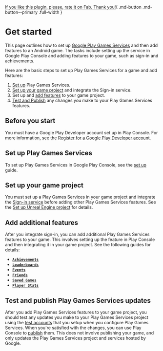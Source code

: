 [If you like this plugin, please, rate it on Fab. Thank you!](https://fab.com/s/b1cdf3b0e8c8){ .md-button .md-button--primary .full-width }

# Get started

This page outlines how to set up [Google Play Games Services](index.md) and then add features to an Android game. The tasks include setting up the service in Google Play Console and adding features to your game, such as sign-in and achievements.

Here are the basic steps to set up Play Games Services for a game and add features:

1.  [Set up](#set-up-play-games-services) Play Games Services.
2.  [Set up your game project](#set-up-your-game-project) and integrate the Sign-in service.
3.  Set up and [add features](#add-additional-features) to your game project.
4.  [Test and Publish](#test-and-publish-play-games-services-updates) any changes you make to your Play Games Services features.

## Before you start

You must have a Google Play Developer account set up in Play Console. For more information, see the [Register for a Google Play Developer account](https://support.google.com/googleplay/android-developer/answer/6112435).

## Set up Play Games Services
To set up Play Games Services in Google Play Console, see the [set up](console/setup.md) guide.

## Set up your game project
You must set up a Play Games Services in your game project and integrate the [Sign-in service](features/sign-in.md) before adding other Play Games Services features. See the [Set up Unreal Engine project](ue-setup.md) for details.

## Add additional features
After you integrate sign-in, you can add additional Play Games Services features to your game. This involves setting up the feature in Play Console and then integrating it in your game project. See the following guides for details:

* [__`Achievements`__](features/achievements.md)
* [__`Leaderboards`__](features/leaderboards.md)
* [__`Events`__](features/events.md)
* [__`Friends`__](features/friends.md)
* [__`Saved Games`__](features/saved-games.md)
* [__`Player Stats`__](features/player-stats.md)

## Test and publish Play Games Services updates
After you add Play Games Services features to your game project, you should test any updates you make to your Play Games Services project using the [test accounts](console/setup.md#enable-testing) that you setup when you configure Play Games Services. When you're satisfied with the changes, you can use Play Console to [publish](https://developer.android.com/games/pgs/console/publish) them. This does not involve publishing your game, and only updates the Play Games Services project and services hosted by Google.